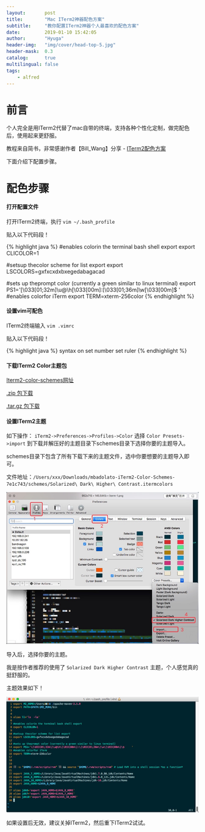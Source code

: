 ```yaml
---
layout:       post
title:        "Mac ITerm2神器配色方案"
subtitle:     "教你配置ITerm2神器个人最喜欢的配色方案"
date:         2019-01-10 15:42:05
author:       "Hyuga"
header-img:   "img/cover/head-top-5.jpg"
header-mask:  0.3
catalog:      true
multilingual: false
tags:
    - alfred
---
```


# 前言
个人完全是用ITerm2代替了mac自带的终端，支持各种个性化定制，做完配色后，使用起来更舒服。

教程来自简书，非常感谢作者【Bill_Wang】分享 - [ITerm2配色方案](https://www.jianshu.com/p/33deff6b8a63)

下面介绍下配置步骤。

# 配色步骤

#### 打开配置文件
打开ITerm2终端，执行 `vim ~/.bash_profile`

贴入以下代码段！

{% highlight java %}
#enables colorin the terminal bash shell export
export CLICOLOR=1

#setsup thecolor scheme for list export
export LSCOLORS=gxfxcxdxbxegedabagacad

#sets up theprompt color (currently a green similar to linux terminal)
export PS1='\[\033[01;32m\]\u@\h\[\033[00m\]:\[\033[01;36m\]\w\[\033[00m\]\$     '
#enables colorfor iTerm
export TERM=xterm-256color
{% endhighlight %}

#### 设置vim可配色
ITerm2终端输入 `vim .vimrc`

贴入以下代码段！
 
{% highlight java %}
syntax on
set number
set ruler
{% endhighlight %}

#### 下载ITerm2 Color主题包
[Iterm2-color-schemes网址](https://iterm2colorschemes.com/)

[.zip 包下载](https://github.com/mbadolato/iTerm2-Color-Schemes/zipball/master)

[.tar.gz 包下载](https://github.com/mbadolato/iTerm2-Color-Schemes/tarball/master)

#### 设置ITerm2主题
如下操作：
`iTerm2->Preferences->Profiles->Color` 选择 `Color Presets->import` 到下载并解压好的主题目录下schemes目录下选择你要的主题导入。

schemes目录下包含了所有下载下来的主题文件，选中你要想要的主题导入即可。

文件地址：`/Users/xxx/Downloads/mbadolato-iTerm2-Color-Schemes-7e1c743/schemes/Solarized\ Dark\ Higher\ Contrast.itermcolors`

![](/img/2019/2019-01/iterm-1.png)

导入后，选择你要的主题。

我是按作者推荐的使用了 `Solarized Dark Higher Contrast` 主题，个人感觉真的挺舒服的。

主题效果如下！

![](/img/2019/2019-01/iterm-2.png)

如果设置后无效，建议关掉ITerm2，然后重下ITerm2试试。






